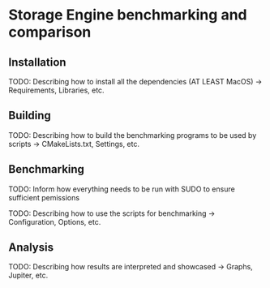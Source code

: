 # Storage Engine benchmarking and comparison

## Installation

TODO: Describing how to install all the dependencies (AT LEAST MacOS) -> Requirements, Libraries, etc.

## Building

TODO: Describing how to build the benchmarking programs to be used by scripts -> CMakeLists.txt, Settings, etc.

## Benchmarking

TODO: Inform how everything needs to be run with SUDO to ensure sufficient pemissions

TODO: Describing how to use the scripts for benchmarking -> Configuration, Options, etc.

## Analysis

TODO: Describing how results are interpreted and showcased -> Graphs, Jupiter, etc.
